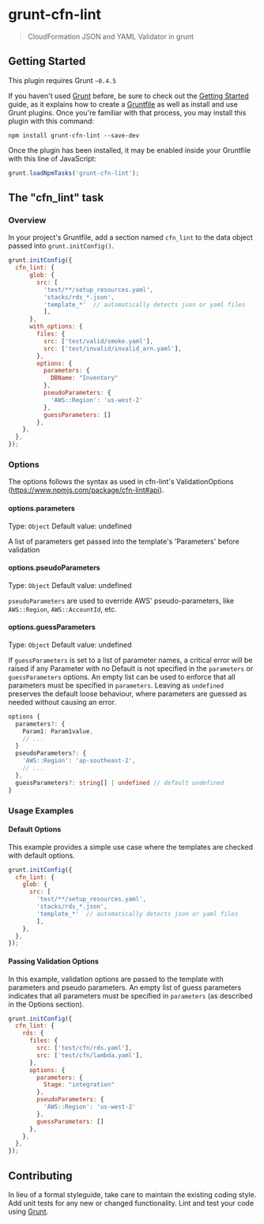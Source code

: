# grunt-cfn-lint

> CloudFormation JSON and YAML Validator in grunt

## Getting Started
This plugin requires Grunt `~0.4.5`

If you haven't used [Grunt](http://gruntjs.com/) before, be sure to check out the [Getting Started](http://gruntjs.com/getting-started) guide, as it explains how to create a [Gruntfile](http://gruntjs.com/sample-gruntfile) as well as install and use Grunt plugins. Once you're familiar with that process, you may install this plugin with this command:

```shell
npm install grunt-cfn-lint --save-dev
```

Once the plugin has been installed, it may be enabled inside your Gruntfile with this line of JavaScript:

```js
grunt.loadNpmTasks('grunt-cfn-lint');
```

## The "cfn_lint" task

### Overview
In your project's Gruntfile, add a section named `cfn_lint` to the data object passed into `grunt.initConfig()`.

```js
grunt.initConfig({
  cfn_lint: {
      glob: {
        src: [
          'test/**/setup_resources.yaml',
          'stacks/rds_*.json',
          'template_*'  // automatically detects json or yaml files
          ],
      },
      with_options: {
        files: {
          src: ['test/valid/smoke.yaml'],
          src: ['test/invalid/invalid_arn.yaml'],
        },
        options: {
          parameters: {
            DBName: "Inventory"
          },
          pseudoParameters: {
            'AWS::Region': 'us-west-2'
          },
          guessParameters: []
        },
    },
  },
});
```

### Options
The options follows the syntax as used in cfn-lint's ValidationOptions (https://www.npmjs.com/package/cfn-lint#api).

#### options.parameters
Type: `Object`
Default value: undefined

A list of parameters get passed into the template's 'Parameters' before validation

#### options.pseudoParameters
Type: `Object`
Default value: undefined

`pseudoParameters` are used to override AWS' pseudo-parameters, like `AWS::Region`, `AWS::AccountId`, etc.

#### options.guessParameters
Type: `Object`
Default value: undefined

If `guessParameters` is set to a list of parameter names, a critical error will be raised if any Parameter with no Default is not specified in the `parameters` or `guessParameters` options. An empty list can be used to enforce that all parameters must be specified in `parameters`. Leaving as `undefined` preserves the default loose behaviour, where parameters are guessed as needed without causing an error.

```ts
options {
  parameters?: {
    Param1: Param1value,
    // ...
  }
  pseudoParameters?: {
    'AWS::Region': 'ap-southeast-2',
    // ...
  },
  guessParameters?: string[] | undefined // default undefined
}
```

### Usage Examples

#### Default Options
This example provides a simple use case where the templates are checked with default options.

```js
grunt.initConfig({
  cfn_lint: {
    glob: {
      src: [
        'test/**/setup_resources.yaml',
        'stacks/rds_*.json',
        'template_*'  // automatically detects json or yaml files
        ],
    },
  },
});
```

#### Passing Validation Options
In this example, validation options are passed to the template with parameters and pseudo parameters.  An empty list of guess parameters indicates that all parameters must be specified in `parameters` (as described in the Options section).

```js
grunt.initConfig({
  cfn_lint: {
    rds: {
      files: {
        src: ['test/cfn/rds.yaml'],
        src: ['test/cfn/lambda.yaml'],
      },
      options: {
        parameters: {
          Stage: "integration"
        },
        pseudoParameters: {
          'AWS::Region': 'us-west-2'
        },
        guessParameters: []
      },
    },
  },
});
```

## Contributing
In lieu of a formal styleguide, take care to maintain the existing coding style. Add unit tests for any new or changed functionality. Lint and test your code using [Grunt](http://gruntjs.com/).

